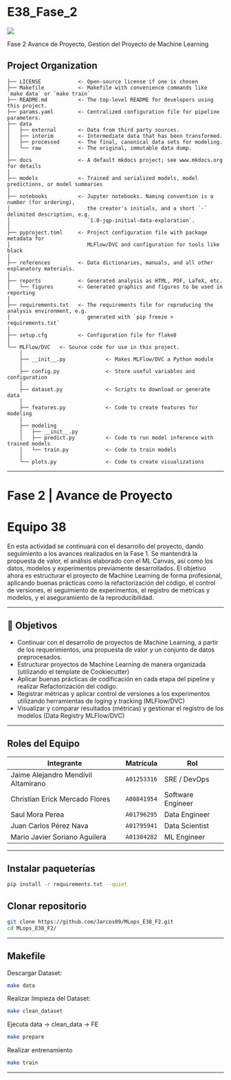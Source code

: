 # E38_Fase_2

<a target="_blank" href="https://cookiecutter-data-science.drivendata.org/">
    <img src="https://img.shields.io/badge/CCDS-Project%20template-328F97?logo=cookiecutter" />
</a>

Fase 2 Avance de Proyecto, Gestion del Proyecto de Machine Learning

## Project Organization

```
├── LICENSE            <- Open-source license if one is chosen
├── Makefile           <- Makefile with convenience commands like `make data` or `make train`
├── README.md          <- The top-level README for developers using this project.
├── params.yaml        <- Centralized configuration file for pipeline parameters.
├── data
│   ├── external       <- Data from third party sources.
│   ├── interim        <- Intermediate data that has been transformed.
│   ├── processed      <- The final, canonical data sets for modeling.
│   └── raw            <- The original, immutable data dump.
│
├── docs               <- A default mkdocs project; see www.mkdocs.org for details
│
├── models             <- Trained and serialized models, model predictions, or model summaries
│
├── notebooks          <- Jupyter notebooks. Naming convention is a number (for ordering),
│                         the creator's initials, and a short `-` delimited description, e.g.
│                         `1.0-jqp-initial-data-exploration`.
│
├── pyproject.toml     <- Project configuration file with package metadata for 
│                         MLFlow/DVC and configuration for tools like black
│
├── references         <- Data dictionaries, manuals, and all other explanatory materials.
│
├── reports            <- Generated analysis as HTML, PDF, LaTeX, etc.
│   └── figures        <- Generated graphics and figures to be used in reporting
│
├── requirements.txt   <- The requirements file for reproducing the analysis environment, e.g.
│                         generated with `pip freeze > requirements.txt`
│
├── setup.cfg          <- Configuration file for flake8
│
└── MLFlow/DVC   <- Source code for use in this project.
    │
    ├── __init__.py             <- Makes MLFlow/DVC a Python module
    │
    ├── config.py               <- Store useful variables and configuration
    │
    ├── dataset.py              <- Scripts to download or generate data
    │
    ├── features.py             <- Code to create features for modeling
    │
    ├── modeling                
    │   ├── __init__.py 
    │   ├── predict.py          <- Code to run model inference with trained models          
    │   └── train.py            <- Code to train models
    │
    └── plots.py                <- Code to create visualizations
```

--------

# Fase 2 | Avance de Proyecto
# Equipo 38

En esta actividad se continuará con el desarrollo del proyecto, dando seguimiento a los avances realizados en la Fase 1. Se mantendrá la propuesta de valor, el análisis elaborado con el ML Canvas, así como los datos, modelos y experimentos previamente desarrollados. El objetivo ahora es estructurar el proyecto de Machine Learning de forma profesional, aplicando buenas prácticas como la refactorización del código, el control de versiones, el seguimiento de experimentos, el registro de métricas y modelos, y el aseguramiento de la reproducibilidad.

--------

## 🎯 Objetivos

- Continuar con el desarrollo de proyectos de Machine Learning, a partir de los requerimientos, una propuesta de valor y un conjunto de datos preprocesados.
- Estructurar proyectos de Machine Learning de manera organizada (utilizando el template de Cookiecutter)
- Aplicar buenas prácticas de codificación en cada etapa del pipeline y realizar Refactorización del código.
- Registrar métricas y aplicar control de versiones  a los experimentos utilizando herramientas de loging y tracking  (MLFlow/DVC)
- Visualizar y comparar resultados (métricas) y gestionar el registro de los modelos (Data Registry MLFlow/DVC)

--------

## Roles del Equipo
| Integrante | Matrícula | Rol |
|---|---|---|
| Jaime Alejandro Mendívil Altamirano| `A01253316` | SRE / DevOps |
| Christian Erick Mercado Flores | `A00841954` | Software Engineer  |
| Saul Mora Perea | `A01796295` | Data Engineer  |
| Juan Carlos Pérez Nava | `A01795941` | Data Scientist  |
| Mario Javier Soriano Aguilera | `A01384282` | ML Engineer  |

--------

## Instalar paqueterías
```bash
pip install -r requirements.txt --quiet
```
## Clonar repositorio
```bash
git clone https://github.com/Jarcos09/MLops_E38_F2.git
cd MLops_E38_F2/
```

--------

## Makefile

Descargar Dataset:
```bash
make data
```
Realizar limpieza del Dataset:
```bash
make clean_dataset
```
Ejecuta data → clean_data → FE
```bash
make prepare
```
Realizar entrenamiento
```bash
make train
```

--------

